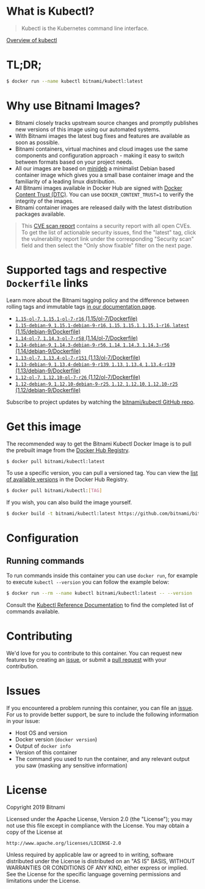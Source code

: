 
# What is Kubectl?

> Kubectl is the Kubernetes command line interface.

[Overview of kubectl](https://kubernetes.io/docs/reference/kubectl/overview/)

# TL;DR;

```bash
$ docker run --name kubectl bitnami/kubectl:latest
```

# Why use Bitnami Images?

* Bitnami closely tracks upstream source changes and promptly publishes new versions of this image using our automated systems.
* With Bitnami images the latest bug fixes and features are available as soon as possible.
* Bitnami containers, virtual machines and cloud images use the same components and configuration approach - making it easy to switch between formats based on your project needs.
* All our images are based on [minideb](https://github.com/bitnami/minideb) a minimalist Debian based container image which gives you a small base container image and the familiarity of a leading linux distribution.
* All Bitnami images available in Docker Hub are signed with [Docker Content Trust (DTC)](https://docs.docker.com/engine/security/trust/content_trust/). You can use `DOCKER_CONTENT_TRUST=1` to verify the integrity of the images.
* Bitnami container images are released daily with the latest distribution packages available.


> This [CVE scan report](https://quay.io/repository/bitnami/kubectl?tab=tags) contains a security report with all open CVEs. To get the list of actionable security issues, find the "latest" tag, click the vulnerability report link under the corresponding "Security scan" field and then select the "Only show fixable" filter on the next page.

# Supported tags and respective `Dockerfile` links

Learn more about the Bitnami tagging policy and the difference between rolling tags and immutable tags [in our documentation page](https://docs.bitnami.com/containers/how-to/understand-rolling-tags-containers/).


* [`1.15-ol-7`, `1.15.1-ol-7-r16` (1.15/ol-7/Dockerfile)](https://github.com/bitnami/bitnami-docker-kubectl/blob/1.15.1-ol-7-r16/1.15/ol-7/Dockerfile)
* [`1.15-debian-9`, `1.15.1-debian-9-r16`, `1.15`, `1.15.1`, `1.15.1-r16`, `latest` (1.15/debian-9/Dockerfile)](https://github.com/bitnami/bitnami-docker-kubectl/blob/1.15.1-debian-9-r16/1.15/debian-9/Dockerfile)
* [`1.14-ol-7`, `1.14.3-ol-7-r58` (1.14/ol-7/Dockerfile)](https://github.com/bitnami/bitnami-docker-kubectl/blob/1.14.3-ol-7-r58/1.14/ol-7/Dockerfile)
* [`1.14-debian-9`, `1.14.3-debian-9-r56`, `1.14`, `1.14.3`, `1.14.3-r56` (1.14/debian-9/Dockerfile)](https://github.com/bitnami/bitnami-docker-kubectl/blob/1.14.3-debian-9-r56/1.14/debian-9/Dockerfile)
* [`1.13-ol-7`, `1.13.4-ol-7-r151` (1.13/ol-7/Dockerfile)](https://github.com/bitnami/bitnami-docker-kubectl/blob/1.13.4-ol-7-r151/1.13/ol-7/Dockerfile)
* [`1.13-debian-9`, `1.13.4-debian-9-r139`, `1.13`, `1.13.4`, `1.13.4-r139` (1.13/debian-9/Dockerfile)](https://github.com/bitnami/bitnami-docker-kubectl/blob/1.13.4-debian-9-r139/1.13/debian-9/Dockerfile)
* [`1.12-ol-7`, `1.12.10-ol-7-r26` (1.12/ol-7/Dockerfile)](https://github.com/bitnami/bitnami-docker-kubectl/blob/1.12.10-ol-7-r26/1.12/ol-7/Dockerfile)
* [`1.12-debian-9`, `1.12.10-debian-9-r25`, `1.12`, `1.12.10`, `1.12.10-r25` (1.12/debian-9/Dockerfile)](https://github.com/bitnami/bitnami-docker-kubectl/blob/1.12.10-debian-9-r25/1.12/debian-9/Dockerfile)

Subscribe to project updates by watching the [bitnami/kubectl GitHub repo](https://github.com/bitnami/bitnami-docker-kubectl).

# Get this image

The recommended way to get the Bitnami Kubectl Docker Image is to pull the prebuilt image from the [Docker Hub Registry](https://hub.docker.com/r/bitnami/kubectl).

```bash
$ docker pull bitnami/kubectl:latest
```

To use a specific version, you can pull a versioned tag. You can view the [list of available versions](https://hub.docker.com/r/bitnami/kubectl/tags/) in the Docker Hub Registry.

```bash
$ docker pull bitnami/kubectl:[TAG]
```

If you wish, you can also build the image yourself.

```bash
$ docker build -t bitnami/kubectl:latest https://github.com/bitnami/bitnami-docker-kubectl.git
```

# Configuration

## Running commands

To run commands inside this container you can use `docker run`, for example to execute `kubectl --version` you can follow the example below:

```bash
$ docker run --rm --name kubectl bitnami/kubectl:latest -- --version
```

Consult the [Kubectl Reference Documentation](https://kubernetes.io/docs/reference/generated/kubectl/kubectl-commands) to find the completed list of commands available.

# Contributing

We'd love for you to contribute to this container. You can request new features by creating an [issue](https://github.com/bitnami/bitnami-docker-kubectl/issues), or submit a [pull request](https://github.com/bitnami/bitnami-docker-kubectl/pulls) with your contribution.

# Issues

If you encountered a problem running this container, you can file an [issue](https://github.com/bitnami/bitnami-docker-kubectl/issues). For us to provide better support, be sure to include the following information in your issue:

- Host OS and version
- Docker version (`docker version`)
- Output of `docker info`
- Version of this container
- The command you used to run the container, and any relevant output you saw (masking any sensitive information)

# License

Copyright 2019 Bitnami

Licensed under the Apache License, Version 2.0 (the "License");
you may not use this file except in compliance with the License.
You may obtain a copy of the License at

    http://www.apache.org/licenses/LICENSE-2.0

Unless required by applicable law or agreed to in writing, software
distributed under the License is distributed on an "AS IS" BASIS,
WITHOUT WARRANTIES OR CONDITIONS OF ANY KIND, either express or implied.
See the License for the specific language governing permissions and
limitations under the License.
